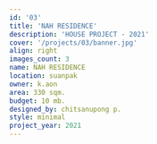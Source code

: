 ```yaml
---
id: '03'
title: 'NAH RESIDENCE'
description: 'HOUSE PROJECT - 2021'
cover: '/projects/03/banner.jpg'
align: right
images_count: 3
name: NAH RESIDENCE
location: suanpak
owner: k.aon
area: 330 sqm.
budget: 10 mb.
designed_by: chitsanupong p.
style: minimal
project_year: 2021
---
```

